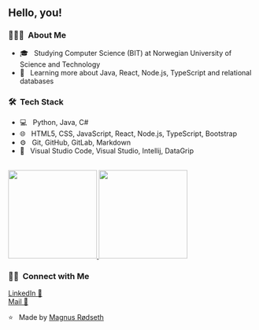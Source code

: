 <h2> Hello, you!</h2>

<h3> 👨🏻‍💻 &nbsp;About Me</h3>

- 🎓 &nbsp; Studying Computer Science (BIT) at Norwegian University of Science and Technology
- 🌱 &nbsp; Learning more about Java, React, Node.js, TypeScript and relational databases

<h3> 🛠 &nbsp;Tech Stack</h3>

- 💻 &nbsp; Python, Java, C#
- 🌐 &nbsp; HTML5, CSS, JavaScript, React, Node.js, TypeScript, Bootstrap
- ⚙️ &nbsp; Git, GitHub, GitLab, Markdown
- 🔧 &nbsp; Visual Studio Code, Visual Studio, Intellij, DataGrip

<br/>

<a href="https://github.com/magnusrodseth">
  <img height="180em" src="https://github-readme-stats.vercel.app/api?username=magnusrodseth&theme=buefy&show_icons=true" />
  <img height="180em" src="https://github-readme-stats.vercel.app/api/top-langs/?username=magnusrodseth&theme=buefy&layout=compact" />
</a>

<br/>

<h3> 🤝🏻 &nbsp;Connect with Me </h3>

[LinkedIn 👔](https://www.linkedin.com/in/magnus-rodseth/)  
[Mail 📨](mailto:magnus.rodseth@gmail.com)

⭐️  &nbsp; Made by [Magnus Rødseth](https://github.com/magnusrodseth)
